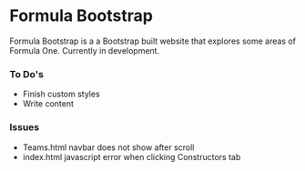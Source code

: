 # Formula Bootstrap
Formula Bootstrap is a a Bootstrap built website that explores some areas of Formula One. Currently in development.


### To Do's
<ul>
<li>Finish custom styles</li>
<li>Write content</li> 
</ul>

### Issues
<ul>
<li>Teams.html navbar does not show after scroll</li>
<li>index.html javascript error when clicking Constructors tab</li>
</ul>
